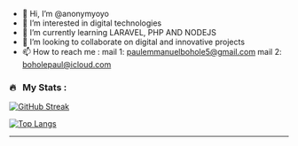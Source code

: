 - 👋 Hi, I’m @anonymyoyo
- 👀 I’m interested in digital technologies
- 🌱 I’m currently learning LARAVEL, PHP AND NODEJS
- 💞️ I’m looking to collaborate on digital and innovative projects
- 📫 How to reach me : mail 1: paulemmanuelbohole5@gmail.com
                       mail 2: boholepaul@icloud.com

### 🔥 &nbsp; My Stats :
[![GitHub Streak](http://github-readme-streak-stats.herokuapp.com?user=anonymyoyo&theme=dark&background=000000)](https://git.io/streak-stats)

[![Top Langs](https://github-readme-stats.vercel.app/api/top-langs/?username=anonymyoyo&layout=compact&theme=vision-friendly-dark)](https://github.com/anuraghazra/github-readme-stats)

---
<!---
anonymyoyo/anonymyoyo is a ✨ special ✨ repository because its `README.md` (this file) appears on your GitHub profile.
You can click the Preview link to take a look at your changes.
--->
